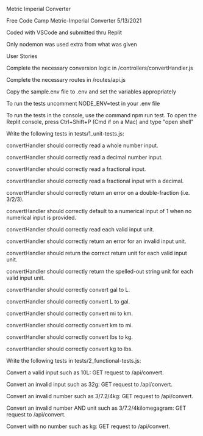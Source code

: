 Metric Imperial Converter


Free Code Camp Metric-Imperial Converter 5/13/2021

Coded with VSCode and submitted thru Replit

Only nodemon was used extra from what was given


User Stories

Complete the necessary conversion logic in /controllers/convertHandler.js

Complete the necessary routes in /routes/api.js

Copy the sample.env file to .env and set the variables appropriately

To run the tests uncomment NODE_ENV=test in your .env file

To run the tests in the console, use the command npm run test. To open the Replit console, press Ctrl+Shift+P (Cmd if on a Mac) and type "open shell"

Write the following tests in tests/1_unit-tests.js:

convertHandler should correctly read a whole number input.

convertHandler should correctly read a decimal number input.

convertHandler should correctly read a fractional input.

convertHandler should correctly read a fractional input with a decimal.

convertHandler should correctly return an error on a double-fraction (i.e. 3/2/3).

convertHandler should correctly default to a numerical input of 1 when no numerical input is provided.

convertHandler should correctly read each valid input unit.

convertHandler should correctly return an error for an invalid input unit.

convertHandler should return the correct return unit for each valid input unit.

convertHandler should correctly return the spelled-out string unit for each valid input unit.

convertHandler should correctly convert gal to L.

convertHandler should correctly convert L to gal.

convertHandler should correctly convert mi to km.

convertHandler should correctly convert km to mi.

convertHandler should correctly convert lbs to kg.

convertHandler should correctly convert kg to lbs.

Write the following tests in tests/2_functional-tests.js:

Convert a valid input such as 10L: GET request to /api/convert.

Convert an invalid input such as 32g: GET request to /api/convert.

Convert an invalid number such as 3/7.2/4kg: GET request to /api/convert.

Convert an invalid number AND unit such as 3/7.2/4kilomegagram: GET request to /api/convert.

Convert with no number such as kg: GET request to /api/convert.



